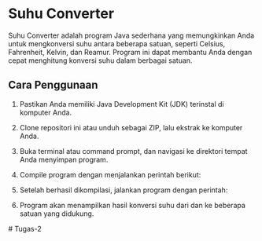 # Suhu Converter

Suhu Converter adalah program Java sederhana yang memungkinkan Anda untuk mengkonversi suhu antara beberapa satuan, seperti Celsius, Fahrenheit, Kelvin, dan Reamur. Program ini dapat membantu Anda dengan cepat menghitung konversi suhu dalam berbagai satuan.

## Cara Penggunaan

1. Pastikan Anda memiliki Java Development Kit (JDK) terinstal di komputer Anda.

2. Clone repositori ini atau unduh sebagai ZIP, lalu ekstrak ke komputer Anda.

3. Buka terminal atau command prompt, dan navigasi ke direktori tempat Anda menyimpan program.

4. Compile program dengan menjalankan perintah berikut:

5. Setelah berhasil dikompilasi, jalankan program dengan perintah:

6. Program akan menampilkan hasil konversi suhu dari dan ke beberapa satuan yang didukung.


#   T u g a s - 2  
 